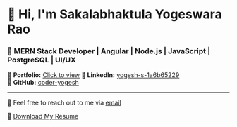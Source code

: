 # 👋 Hi, I'm Sakalabhaktula Yogeswara Rao

### 🚀 MERN Stack Developer | Angular | Node.js | JavaScript | PostgreSQL | UI/UX

🔗 **Portfolio:** [Click to view](https://coder-yogesh.github.io/portfoliio/) 
🔗 **LinkedIn:** [yogesh-s-1a6b65229](https://www.linkedin.com/in/yogesh-s-1a6b65229/)  
🔗 **GitHub:** [coder-yogesh](https://github.com/coder-yogesh)

---

💬 Feel free to reach out to me via [email](mailto:yogisakalabhaktula@gmail.com)

📄 [Download My Resume](https://coder-yogesh.github.io/portfoliio/assets/yogesh-resume.pdf)

